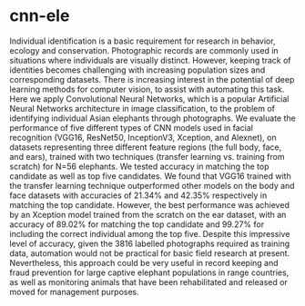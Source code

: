 # cnn-ele
Individual identification is a basic requirement for research in behavior, ecology and conservation. Photographic records are commonly used in situations where individuals are visually distinct. However, keeping track of identities becomes challenging with increasing population sizes and corresponding datasets. There is increasing interest in the potential of deep learning methods for computer vision, to assist with automating this task. Here we apply Convolutional Neural Networks, which is a popular Artificial Neural Networks architecture in image classification, to the problem of identifying individual Asian elephants through photographs. We evaluate the performance of five different types of CNN models used in facial recognition (VGG16, ResNet50, InceptionV3, Xception, and Alexnet), on datasets representing three different feature regions (the full body, face, and ears), trained with two techniques (transfer learning vs. training from scratch) for N=56 elephants. We tested accuracy in matching the top candidate as well as top five candidates. We found that VGG16 trained with the transfer learning technique outperformed other models on the body and face datasets with accuracies of 21.34% and 42.35% respectively in matching the top candidate. However, the best performance was achieved by an Xception model trained from the scratch on the ear dataset, with an accuracy of 89.02% for matching the top candidate and 99.27% for including the correct individual among the top five. Despite this impressive level of accuracy, given the 3816 labelled photographs required as training data, automation would not be practical for basic field research at present. Nevertheless, this approach could be very useful in record keeping and fraud prevention for large captive elephant populations in range countries, as well as monitoring animals that have been rehabilitated and released or moved for management purposes.
